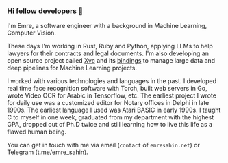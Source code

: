 ### Hi fellow developers 👋

I'm Emre, a software engineer with a background in Machine Learning, Computer
Vision.

These days I'm working in Rust, Ruby and Python, applying LLMs to help lawyers
for their contracts and legal documents. I'm also developing an open source
project called [Xvc] and its [bindings] to manage large data and deep pipelines
for Machine Learning projects.

I worked with various technologies and languages in the past. I developed real
time face recognition software with Torch, built web servers in Go, wrote Video
OCR for Arabic in Tensorflow, etc. The earliest project I wrote for daily use
was a customized editor for Notary offices in Delphi in late 1990s. The
earliest language I used was Atari BASIC in early 1990s. I taught C to myself
in one week, graduated from my department with the highest GPA, dropped out of
Ph.D twice and still learning how to live this life as a flawed human being.

[xvc]: https://github.com/iesahin/xvc
[bindings]: https://github.com/iesahin/xvc.py

You can get in touch with me via email (`contact` of `emresahin.net`) or
Telegram (t.me/emre_sahin).

<!--
**iesahin/iesahin** is a ✨ _special_ ✨ repository because its `README.md` (this file) appears on your GitHub profile.

Here are some ideas to get you started:

- 🔭 I’m currently working on ...
- 🌱 I’m currently learning ...
- 👯 I’m looking to collaborate on ...
- 🤔 I’m looking for help with ...
- 💬 Ask me about ...
- 📫 How to reach me: ...
- 😄 Pronouns: ...
- ⚡ Fun fact: ...
-->
